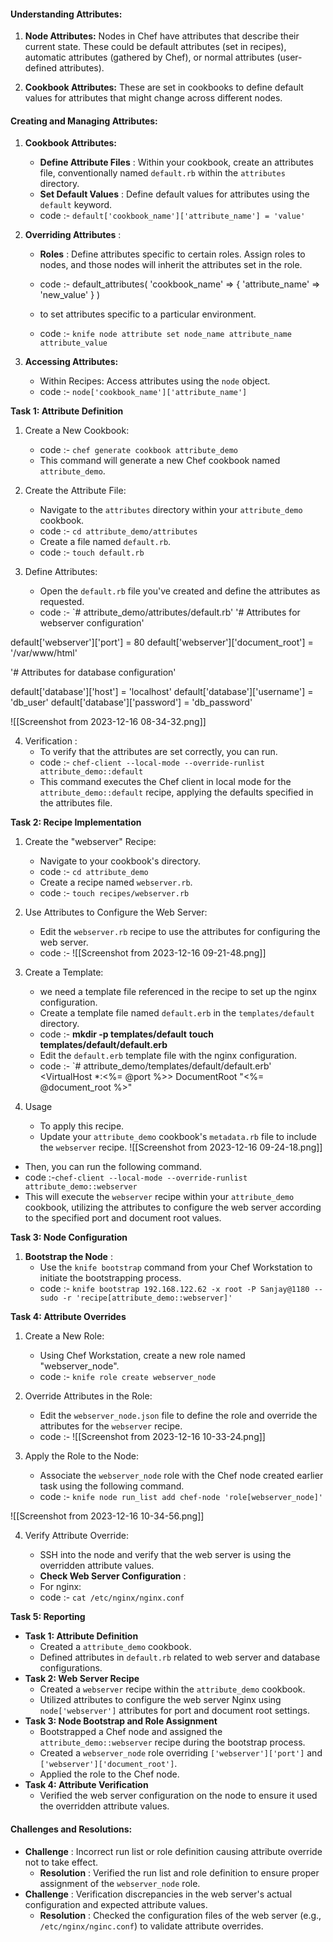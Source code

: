 #### Understanding Attributes:

1. **Node Attributes:** Nodes in Chef have attributes that describe their current state. These could be default attributes (set in recipes), automatic attributes (gathered by Chef), or normal attributes (user-defined attributes).
    
2. **Cookbook Attributes:** These are set in cookbooks to define default values for attributes that might change across different nodes.
    
#### Creating and Managing Attributes:

1. **Cookbook Attributes:**
    - **Define Attribute Files** : Within your cookbook, create an attributes file, conventionally named `default.rb` within the `attributes` directory.
    - **Set Default Values** : Define default values for attributes using the `default` keyword.
    - code :-  `default['cookbook_name']['attribute_name'] = 'value'`

2. **Overriding Attributes** :
	- **Roles** : Define attributes specific to certain roles. Assign roles to nodes, and those nodes will inherit the attributes set in the role.
	- code :- 
        default_attributes(
           'cookbook_name' => {
                'attribute_name' => 'new_value' 
                  }
                   )
        
    - to set attributes specific to a particular environment.
    - code :- `knife node attribute set node_name attribute_name attribute_value`

3. **Accessing Attributes:**
    - Within Recipes: Access attributes using the `node` object.
    - code :- `node['cookbook_name']['attribute_name']`

**Task 1: Attribute Definition**

1. Create a New Cookbook:
	- code :- `chef generate cookbook attribute_demo`
	- This command will generate a new Chef cookbook named `attribute_demo`.

2. Create the Attribute File:
	- Navigate to the `attributes` directory within your `attribute_demo` cookbook.
	- code :- `cd attribute_demo/attributes`
	- Create a file named `default.rb`.
	- code :- `touch default.rb`

3. Define Attributes:
	- Open the `default.rb` file you've created and define the attributes as requested.
	- code :-
`# attribute_demo/attributes/default.rb'
'# Attributes for webserver configuration'

default['webserver']['port'] = 80
default['webserver']['document_root'] = '/var/www/html'

'# Attributes for database configuration' 

default['database']['host'] = 'localhost'
default['database']['username'] = 'db_user'
default['database']['password'] = 'db_password'

![[Screenshot from 2023-12-16 08-34-32.png]]

4. Verification :
	- To verify that the attributes are set correctly, you can run.
	- code :- `chef-client --local-mode --override-runlist attribute_demo::default`
	- This command executes the Chef client in local mode for the `attribute_demo::default` recipe, applying the defaults specified in the attributes file.

**Task 2: Recipe Implementation**

1. Create the "webserver" Recipe:
	- Navigate to your cookbook's directory.
	- code :- `cd attribute_demo`
	- Create a recipe named `webserver.rb`.
	- code :-  `touch recipes/webserver.rb`

2. Use Attributes to Configure the Web Server:
	- Edit the `webserver.rb` recipe to use the attributes for configuring the web server.
	- code :- 
![[Screenshot from 2023-12-16 09-21-48.png]]

3. Create a Template:
	- we need a template file referenced in the recipe to set up the nginx configuration.
	- Create a template file named `default.erb` in the `templates/default` directory.
	- code :- 
	**mkdir -p templates/default**
     **touch templates/default/default.erb**
     - Edit the `default.erb` template file with the nginx configuration.
     - code :-
	`# attribute_demo/templates/default/default.erb'
	  <VirtualHost *:<%= @port %>>
	     DocumentRoot "<%= @document_root %>" 
	   </VirtualHost>

4. Usage
	- To apply this recipe.
	- Update your `attribute_demo` cookbook's `metadata.rb` file to include the `webserver` recipe.
![[Screenshot from 2023-12-16 09-24-18.png]]

- Then, you can run the following command.
- code :-`chef-client --local-mode --override-runlist attribute_demo::webserver`
- This will execute the `webserver` recipe within your `attribute_demo` cookbook, utilizing the attributes to configure the web server according to the specified port and document root values.

**Task 3: Node Configuration**

1. **Bootstrap the Node** : 
	- Use the `knife bootstrap` command from your Chef Workstation to initiate the bootstrapping process.
	- code :- `knife bootstrap 192.168.122.62 -x root -P Sanjay@1180 --sudo -r 'recipe[attribute_demo::webserver]'`

**Task 4: Attribute Overrides**

1. Create a New Role:
	- Using Chef Workstation, create a new role named "webserver_node".
	- code :-  `knife role create webserver_node`

2. Override Attributes in the Role:
	- Edit the `webserver_node.json` file to define the role and override the attributes for the `webserver` recipe.
	- code :- 
	![[Screenshot from 2023-12-16 10-33-24.png]]

3. Apply the Role to the Node:
	- Associate the `webserver_node` role with the Chef node created earlier task using the following command.
	- code :- `knife node run_list add chef-node 'role[webserver_node]'`

![[Screenshot from 2023-12-16 10-34-56.png]]

4. Verify Attribute Override:

	- SSH into the node and verify that the web server is using the overridden attribute values.
	- **Check Web Server Configuration** :
	- For nginx:
	- code :- `cat /etc/nginx/nginx.conf`

**Task 5: Reporting**

- **Task 1: Attribute Definition**
    - Created a `attribute_demo` cookbook.
    - Defined attributes in `default.rb` related to web server and database configurations.
- **Task 2: Web Server Recipe**
    - Created a `webserver` recipe within the `attribute_demo` cookbook.
    - Utilized attributes to configure the web server Nginx using `node['webserver']` attributes for port and document root settings.
- **Task 3: Node Bootstrap and Role Assignment**
    - Bootstrapped a Chef node and assigned the `attribute_demo::webserver` recipe during the bootstrap process.
    - Created a `webserver_node` role overriding `['webserver']['port']` and `['webserver']['document_root']`.
    - Applied the role to the Chef node.
- **Task 4: Attribute Verification**
    - Verified the web server configuration on the node to ensure it used the overridden attribute values.
#### Challenges and Resolutions:

- **Challenge**  : Incorrect run list or role definition causing attribute override not to take effect.
    - **Resolution** : Verified the run list and role definition to ensure proper assignment of the `webserver_node` role.
- **Challenge** : Verification discrepancies in the web server's actual configuration and expected attribute values.
    - **Resolution** : Checked the configuration files of the web server (e.g., `/etc/nginx/nginc.conf`) to validate attribute overrides.
